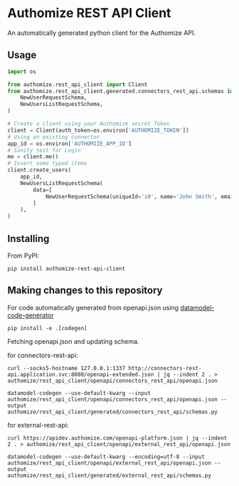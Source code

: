 # Authomize REST API Client
An automatically generated python client for the Authomize API.

## Usage

```python
import os

from authomize.rest_api_client import Client
from authomize.rest_api_client.generated.connectors_rest_api.schemas import (
    NewUserRequestSchema,
    NewUsersListRequestSchema,
)

# Create a client using your Authomize secret Token
client = Client(auth_token=os.environ['AUTHOMIZE_TOKEN'])
# Using an existing connector
app_id = os.environ['AUTHOMIZE_APP_ID']
# Sanity test for Login
me = client.me()
# Insert some typed items
client.create_users(
    app_id,
    NewUsersListRequestSchema(
        data=[
            NewUserRequestSchema(uniqueId='i0', name='John Smith', email='john.smith@example.com')
        ]
    ),
)
```

## Installing

From PyPI:

```
pip install authomize-rest-api-client
```

## Making changes to this repository

For code automatically generated from openapi.json using [datamodel-code-generator](https://github.com/koxudaxi/datamodel-code-generator)
```
pip install -e .[codegen]
```
Fetching openapi.json and updating schema.

for connectors-rest-api:
```
curl --socks5-hostname 127.0.0.1:1337 http://connectors-rest-api.application.svc:8080/openapi-extended.json | jq --indent 2 . > authomize/rest_api_client/openapi/connectors_rest_api/openapi.json
```
```
datamodel-codegen --use-default-kwarg --input authomize/rest_api_client/openapi/connectors_rest_api/openapi.json --output authomize/rest_api_client/generated/connectors_rest_api/schemas.py
```

for external-rest-api:
```
curl https://apidev.authomize.com/openapi-platform.json | jq --indent 2 . > authomize/rest_api_client/openapi/external_rest_api/openapi.json
```
```
datamodel-codegen --use-default-kwarg --encoding=utf-8 --input authomize/rest_api_client/openapi/external_rest_api/openapi.json --output authomize/rest_api_client/generated/external_rest_api/schemas.py
```
